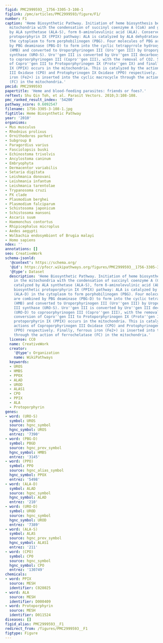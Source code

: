 ```yaml
---
figid: PMC2999593__1756-3305-3-108-1
figlink: /pmc/articles/PMC2999593/figure/F1/
number: F1
caption: 'Heme Biosynthetic Pathway. Initiation of heme biosynthesis begins in the
  mitochondria with the condensation of succinyl coenzyme A (CoA) and glycine, catalyzed
  by ALA synthetase (ALA-S), form δ-aminolevulinic acid (ALA). Conserved biosynthetic
  protoporphyrin IX (PPIX) pathway: ALA is catalyzed by ALA dehydratase (ALA-D) in
  the cytoplasm to form porphobilinogen (PBG). Four molecules of PBG are combined
  by PBG deaminase (PBG-D) to form into the cyclic tetrapyrrole hydroxymethylbilane
  (HMB) and converted to Uroporphyrinogen III (Uro''gen III) by Uroporphyrinogen III
  synthase (URO-S). Uro''gen III is converted by Uro''gen III decarboxylase (URO-D)
  to coproorphyrinogen III (Copro''gen III), with the removal of CO2. Subsequent conversion
  of Copro''gen III to Protoporphyrinogen IX (Proto''gen IX) and finally protoporphyrin
  IX (PPIX) occurs in the mitochondria. This is catalyzed by the actions of Coproporphyrinogen
  III Oxidase (CPO) and Protophyrinogen IX Oxidase (PPO) respectively. Finally, ferrous
  iron (Fe2+) is inserted into the cyclic macrocycle through the action of ferrochelatase
  (FC) in the mitochondria.'
pmcid: PMC2999593
papertitle: 'Heme and blood-feeding parasites: friends or foes?.'
reftext: Shu Qin Toh, et al. Parasit Vectors. 2010;3:108-108.
pmc_ranked_result_index: '54200'
pathway_score: 0.6092547
filename: 1756-3305-3-108-1.jpg
figtitle: Heme Biosynthetic Pathway
year: '2010'
organisms:
- Mus musculus
- Rhodnius prolixus
- Ornithodoros parkeri
- Subgroup B
- Paragordius varius
- Fasciolopsis buski
- Echinostoma trivolvis
- Ancylostoma caninum
- Embryophyta
- Dermacentor variabilis
- Setaria digitata
- Leishmania donovani
- Leishmania infantum
- Leishmania tarentolae
- Trypanosoma cruzi
- PX clade
- Plasmodium berghei
- Plasmodium falciparum
- Schistosoma japonicum
- Schistosoma mansoni
- Ascaris suum
- Haemonchus contortus
- Rhipicephalus microplus
- Aedes aegypti
- Wolbachia endosymbiont of Brugia malayi
- Homo sapiens
ndex: ''
annotations: []
seo: CreativeWork
schema-jsonld:
  '@context': https://schema.org/
  '@id': https://pfocr.wikipathways.org/figures/PMC2999593__1756-3305-3-108-1.html
  '@type': Dataset
  description: 'Heme Biosynthetic Pathway. Initiation of heme biosynthesis begins
    in the mitochondria with the condensation of succinyl coenzyme A (CoA) and glycine,
    catalyzed by ALA synthetase (ALA-S), form δ-aminolevulinic acid (ALA). Conserved
    biosynthetic protoporphyrin IX (PPIX) pathway: ALA is catalyzed by ALA dehydratase
    (ALA-D) in the cytoplasm to form porphobilinogen (PBG). Four molecules of PBG
    are combined by PBG deaminase (PBG-D) to form into the cyclic tetrapyrrole hydroxymethylbilane
    (HMB) and converted to Uroporphyrinogen III (Uro''gen III) by Uroporphyrinogen
    III synthase (URO-S). Uro''gen III is converted by Uro''gen III decarboxylase
    (URO-D) to coproorphyrinogen III (Copro''gen III), with the removal of CO2. Subsequent
    conversion of Copro''gen III to Protoporphyrinogen IX (Proto''gen IX) and finally
    protoporphyrin IX (PPIX) occurs in the mitochondria. This is catalyzed by the
    actions of Coproporphyrinogen III Oxidase (CPO) and Protophyrinogen IX Oxidase
    (PPO) respectively. Finally, ferrous iron (Fe2+) is inserted into the cyclic macrocycle
    through the action of ferrochelatase (FC) in the mitochondria.'
  license: CC0
  name: CreativeWork
  creator:
    '@type': Organization
    name: WikiPathways
  keywords:
  - UROS
  - HMBS
  - PPOX
  - ALAD
  - UROD
  - ALAS1
  - CPO
  - PPIX
  - ALA
  - Protoporphyrin
genes:
- word: (URO-S)
  symbol: UROS
  source: hgnc_symbol
  hgnc_symbol: UROS
  entrez: '7390'
- word: (PBG-D)
  symbol: PBGD
  source: hgnc_prev_symbol
  hgnc_symbol: HMBS
  entrez: '3145'
- word: (PPO)
  symbol: PPO
  source: hgnc_alias_symbol
  hgnc_symbol: PPOX
  entrez: '5498'
- word: (ALA-D)
  symbol: ALAD
  source: hgnc_symbol
  hgnc_symbol: ALAD
  entrez: '210'
- word: (URO-D)
  symbol: UROD
  source: hgnc_symbol
  hgnc_symbol: UROD
  entrez: '7389'
- word: (ALA-S)
  symbol: ALAS
  source: hgnc_prev_symbol
  hgnc_symbol: ALAS1
  entrez: '211'
- word: (CPO)
  symbol: CPO
  source: hgnc_symbol
  hgnc_symbol: CPO
  entrez: '130749'
chemicals:
- word: PPIX
  source: MESH
  identifier: C028025
- word: ALA
  source: MESH
  identifier: D000409
- word: Protoporphyrin
  source: MESH
  identifier: D011524
diseases: []
figid_alias: PMC2999593__F1
redirect_from: /figures/PMC2999593__F1
figtype: Figure
---
```

